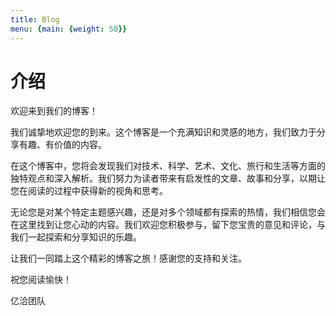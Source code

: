 ```yaml
---
title: Blog
menu: {main: {weight: 50}}
---
```


# 介绍

欢迎来到我们的博客！

我们诚挚地欢迎您的到来。这个博客是一个充满知识和灵感的地方，我们致力于分享有趣、有价值的内容。

在这个博客中，您将会发现我们对技术、科学、艺术、文化、旅行和生活等方面的独特观点和深入解析。我们努力为读者带来有启发性的文章、故事和分享，以期让您在阅读的过程中获得新的视角和思考。

无论您是对某个特定主题感兴趣，还是对多个领域都有探索的热情，我们相信您会在这里找到让您心动的内容。我们欢迎您积极参与，留下您宝贵的意见和评论，与我们一起探索和分享知识的乐趣。

让我们一同踏上这个精彩的博客之旅！感谢您的支持和关注。

祝您阅读愉快！

亿洽团队